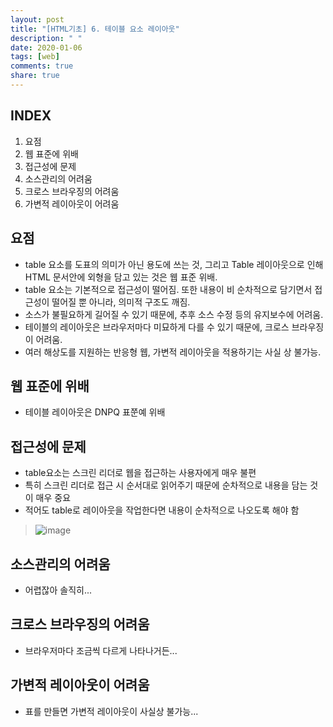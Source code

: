 ```yaml
---
layout: post
title: "[HTML기초] 6. 테이블 요소 레이아웃"
description: " "
date: 2020-01-06
tags: [web]
comments: true
share: true
---
```


## INDEX

1. 요점
2. 웹 표준에 위배
3. 접근성에 문제
4. 소스관리의 어려움
5. 크로스 브라우징의 어려움
6. 가변적 레이아웃이 어려움



## 요점

- table 요소를 도표의 의미가 아닌 용도에     쓰는 것, 그리고 Table 레이아웃으로 인해 HTML 문서안에 외형을 담고 있는 것은 웹 표준 위배.
- table 요소는 기본적으로 접근성이 떨어짐.     또한 내용이 비 순차적으로 담기면서 접근성이 떨어질 뿐 아니라, 의미적 구조도 깨짐.
- 소스가 불필요하게 길어질 수 있기 때문에,     추후 소스 수정 등의 유지보수에 어려움.
- 테이블의 레이아웃은 브라우저마다 미묘하게 다를     수 있기 때문에, 크로스 브라우징이 어려움.
- 여러 해상도를 지원하는 반응형 웹, 가변적     레이아웃을 적용하기는 사실 상 불가능.



## 웹 표준에 위배

* 테이블 레이아웃은 DNPQ 표쭌예 위배



## 접근성에 문제

- table요소는 스크린 리더로 웹을 접근하는 사용자에게 매우 불편
- 특히 스크린 리더로 접근 시 순서대로 읽어주기 때문에 순차적으로 내용을 담는 것이 매우 중요
- 적어도 table로 레이아웃을 작업한다면 내용이 순차적으로 나오도록 해야 함

> ![image](https://github.com/colinch4/colinch4.github.io/blob/master/_posts/2020/HTML/images/table_6.png?raw=true)



## 소스관리의 어려움

* 어렵잖아 솔직히...

  

## 크로스 브라우징의 어려움

* 브라우저마다 조금씩 다르게 나타나거든...



## 가변적 레이아웃이 어려움

* 표를 만들면 가변적 레이아웃이 사실상 불가능...
